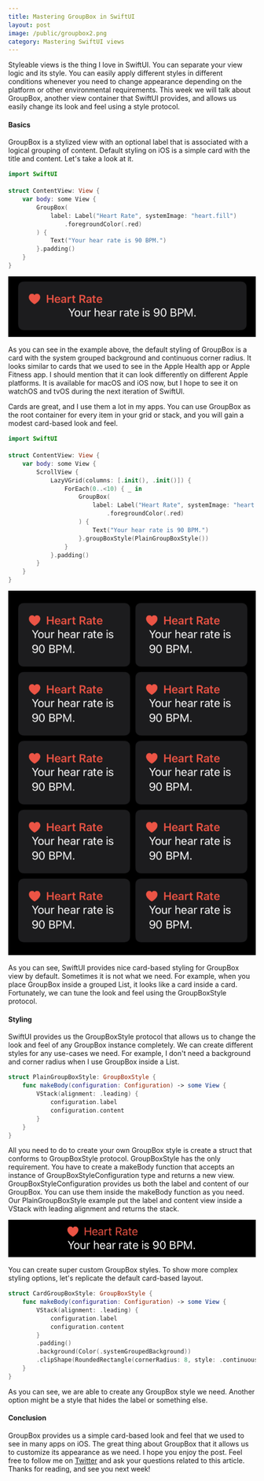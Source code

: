 ```yaml
---
title: Mastering GroupBox in SwiftUI
layout: post
image: /public/groupbox2.png
category: Mastering SwiftUI views
---
```


Styleable views is the thing I love in SwiftUI. You can separate your view logic and its style. You can easily apply different styles in different conditions whenever you need to change appearance depending on the platform or other environmental requirements. This week we will talk about GroupBox, another view container that SwiftUI provides, and allows us easily change its look and feel using a style protocol. 

#### Basics
GroupBox is a stylized view with an optional label that is associated with a logical grouping of content. Default styling on iOS is a simple card with the title and content. Let's take a look at it.

```swift
import SwiftUI

struct ContentView: View {
    var body: some View {
        GroupBox(
            label: Label("Heart Rate", systemImage: "heart.fill")
                .foregroundColor(.red)
        ) {
            Text("Your hear rate is 90 BPM.")
        }.padding()
    }
}
```

![group-box](/public/groupbox1.png)

As you can see in the example above, the default styling of GroupBox is a card with the system grouped background and continuous corner radius. It looks similar to cards that we used to see in the Apple Health app or Apple Fitness app. I should mention that it can look differently on different Apple platforms. It is available for macOS and iOS now, but I hope to see it on watchOS and tvOS during the next iteration of SwiftUI.

Cards are great, and I use them a lot in my apps. You can use GroupBox as the root container for every item in your grid or stack, and you will gain a modest card-based look and feel.

```swift
import SwiftUI

struct ContentView: View {
    var body: some View {
        ScrollView {
            LazyVGrid(columns: [.init(), .init()]) {
                ForEach(0..<10) { _ in
                    GroupBox(
                        label: Label("Heart Rate", systemImage: "heart.fill")
                            .foregroundColor(.red)
                    ) {
                        Text("Your hear rate is 90 BPM.")
                    }.groupBoxStyle(PlainGroupBoxStyle())
                }
            }.padding()
        }
    }
}
```

![group-box](/public/groupbox2.png)

As you can see, SwiftUI provides nice card-based styling for GroupBox view by default. Sometimes it is not what we need. For example, when you place GroupBox inside a grouped List, it looks like a card inside a card. Fortunately, we can tune the look and feel using the GroupBoxStyle protocol.

#### Styling
SwiftUI provides us the GroupBoxStyle protocol that allows us to change the look and feel of any GroupBox instance completely. We can create different styles for any use-cases we need. For example, I don't need a background and corner radius when I use GroupBox inside a List.

```swift
struct PlainGroupBoxStyle: GroupBoxStyle {
    func makeBody(configuration: Configuration) -> some View {
        VStack(alignment: .leading) {
            configuration.label
            configuration.content
        }
    }
}
```

All you need to do to create your own GroupBox style is create a struct that conforms to GroupBoxStyle protocol. GroupBoxStyle has the only requirement. You have to create a makeBody function that accepts an instance of GroupBoxStyleConfiguration type and returns a new view. GroupBoxStyleConfiguration provides us both the label and content of our GroupBox. You can use them inside the makeBody function as you need. Our PlainGroupBoxStyle example put the label and content view inside a VStack with leading alignment and returns the stack.

![group-box](/public/groupbox3.png)

You can create super custom GroupBox styles. To show more complex styling options, let's replicate the default card-based layout.

```swift
struct CardGroupBoxStyle: GroupBoxStyle {
    func makeBody(configuration: Configuration) -> some View {
        VStack(alignment: .leading) {
            configuration.label
            configuration.content
        }
        .padding()
        .background(Color(.systemGroupedBackground))
        .clipShape(RoundedRectangle(cornerRadius: 8, style: .continuous))
    }
}
```

As you can see, we are able to create any GroupBox style we need. Another option might be a style that hides the label or something else. 

#### Conclusion
GroupBox provides us a simple card-based look and feel that we used to see in many apps on iOS. The great thing about GroupBox that it allows us to customize its appearance as we need. I hope you enjoy the post. Feel free to follow me on [Twitter](https://twitter.com/mecid) and ask your questions related to this article. Thanks for reading, and see you next week!